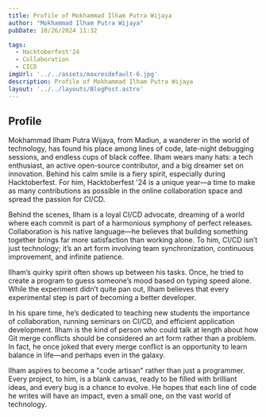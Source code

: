 ```yaml
---
title: Profile of Mokhammad Ilham Putra Wijaya
author: "Mokhammad Ilham Putra Wijaya"
pubDate: 10/26/2024 11:32

tags:
  - Hacktoberfest'24  
  - Collaboration
  - CICD
imgUrl: '../../assets/maxresdefault-6.jpg'
description: Profile of Mokhammad Ilham Putra Wijaya
layout: '../../layouts/BlogPost.astro'
---
```

## Profile
Mokhammad Ilham Putra Wijaya, from Madiun, a wanderer in the world of technology, has found his place among lines of code, late-night debugging sessions, and endless cups of black coffee. Ilham wears many hats: a tech enthusiast, an active open-source contributor, and a big dreamer set on innovation. Behind his calm smile is a fiery spirit, especially during Hacktoberfest. For him, Hacktoberfest '24 is a unique year—a time to make as many contributions as possible in the online collaboration space and spread the passion for CI/CD.

Behind the scenes, Ilham is a loyal CI/CD advocate, dreaming of a world where each commit is part of a harmonious symphony of perfect releases. Collaboration is his native language—he believes that building something together brings far more satisfaction than working alone. To him, CI/CD isn’t just technology; it’s an art form involving team synchronization, continuous improvement, and infinite patience.

Ilham’s quirky spirit often shows up between his tasks. Once, he tried to create a program to guess someone’s mood based on typing speed alone. While the experiment didn’t quite pan out, Ilham believes that every experimental step is part of becoming a better developer.

In his spare time, he’s dedicated to teaching new students the importance of collaboration, running seminars on CI/CD, and efficient application development. Ilham is the kind of person who could talk at length about how Git merge conflicts should be considered an art form rather than a problem. In fact, he once joked that every merge conflict is an opportunity to learn balance in life—and perhaps even in the galaxy.

Ilham aspires to become a "code artisan" rather than just a programmer. Every project, to him, is a blank canvas, ready to be filled with brilliant ideas, and every bug is a chance to evolve. He hopes that each line of code he writes will have an impact, even a small one, on the vast world of technology.
